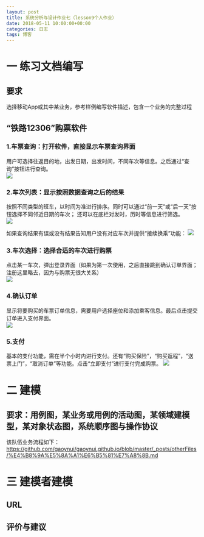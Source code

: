 ```yaml
---
layout: post
title: 系统分析与设计作业七（lesson9个人作业）
date: 2018-05-11 10:00:00+00:00
categories: 日志
tags: 博客
---
```

# 一 练习文档编写
## 要求
选择移动App或其中某业务，参考样例编写软件描述，包含一个业务的完整过程
## “铁路12306”购票软件
### 1.车票查询：打开软件，直接显示车票查询界面
用户可选择往返目的地，出发日期，出发时间，不同车次等信息。之后通过“查询”按钮进行查询。  
![](https://github.com/gaoynui/gaoynui.github.io/blob/master/_posts/pictures/Rail12306_buyTickets/searchTickets.png?raw=true)
### 2.车次列表：显示按照数据查询之后的结果
按照不同类型的班车，以时间为准进行排序。同时可以通过“前一天”或“后一天”按钮选择不同邻近日期的车次；
还可以在底栏对发时，历时等信息进行筛选。  
![](https://github.com/gaoynui/gaoynui.github.io/blob/master/_posts/pictures/Rail12306_buyTickets/list.png?raw=true)  


如果查询结果有误或没有结果告知用户没有对应车次并提供“接续换乘”功能：
![](https://github.com/gaoynui/gaoynui.github.io/blob/master/_posts/pictures/Rail12306_buyTickets/wrongSearchTickets.png?raw=true)
### 3.车次选择：选择合适的车次进行购票
点击某一车次，弹出登录界面（如果为第一次使用，之后直接跳到确认订单界面；注册这里略去，因为与购票无很大关系）  
![](https://github.com/gaoynui/gaoynui.github.io/blob/master/_posts/pictures/Rail12306_buyTickets/logIn.png?raw=true)  
### 4.确认订单
显示将要购买的车票订单信息，需要用户选择座位和添加乘客信息。最后点击提交订单进入支付界面。  
![](https://github.com/gaoynui/gaoynui.github.io/blob/master/_posts/pictures/Rail12306_buyTickets/makeOrder.png?raw=true)
### 5.支付
基本的支付功能，需在半个小时内进行支付。还有“购买保险”，“购买返程”，“送票上门”，“取消订单”等功能。点击“立即支付”进行支付完成购票。
![](https://github.com/gaoynui/gaoynui.github.io/blob/master/_posts/pictures/Rail12306_buyTickets/chargeOrder.png?raw=true)
# 二 建模
## 要求：用例图，某业务或用例的活动图，某领域建模型，某对象状态图，系统顺序图与操作协议
该队伍业务流程如下：  
https://github.com/gaoynui/gaoynui.github.io/blob/master/_posts/otherFiles/%E4%B8%9A%E5%8A%A1%E6%B5%81%E7%A8%8B.md  

# 三 建模者建模
## URL
## 评价与建议
